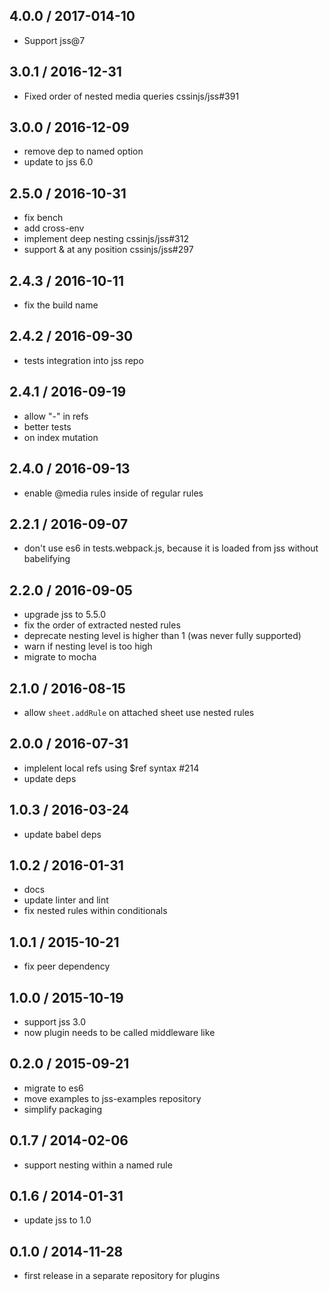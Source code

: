 ## 4.0.0 / 2017-014-10

- Support jss@7

## 3.0.1 / 2016-12-31

- Fixed order of nested media queries cssinjs/jss#391

## 3.0.0 / 2016-12-09

- remove dep to named option
- update to jss 6.0

## 2.5.0 / 2016-10-31

- fix bench
- add cross-env
- implement deep nesting cssinjs/jss#312
- support & at any position cssinjs/jss#297


## 2.4.3 / 2016-10-11

- fix the build name

## 2.4.2 / 2016-09-30

- tests integration into jss repo

## 2.4.1 / 2016-09-19

- allow "-" in refs
- better tests
- on index mutation

## 2.4.0 / 2016-09-13

- enable @media rules inside of regular rules

## 2.2.1 / 2016-09-07

- don't use es6 in tests.webpack.js, because it is loaded from jss without babelifying

## 2.2.0 / 2016-09-05

- upgrade jss to 5.5.0
- fix the order of extracted nested rules
- deprecate nesting level is higher than 1 (was never fully supported)
- warn if nesting level is too high
- migrate to mocha

## 2.1.0 / 2016-08-15

- allow `sheet.addRule` on attached sheet use nested rules

## 2.0.0 / 2016-07-31

- implelent local refs using $ref syntax #214
- update deps

## 1.0.3 / 2016-03-24

- update babel deps

## 1.0.2 / 2016-01-31

- docs
- update linter and lint
- fix nested rules within conditionals

## 1.0.1 / 2015-10-21

- fix peer dependency

## 1.0.0 / 2015-10-19

- support jss 3.0
- now plugin needs to be called middleware like

## 0.2.0 / 2015-09-21

- migrate to es6
- move examples to jss-examples repository
- simplify packaging

## 0.1.7 / 2014-02-06

- support nesting within a named rule

## 0.1.6 / 2014-01-31

- update jss to 1.0

## 0.1.0 / 2014-11-28

- first release in a separate repository for plugins
